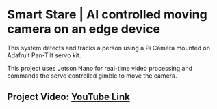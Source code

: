 # Smart Stare | AI controlled moving camera on an edge device

This system detects and tracks a person using a Pi Camera mounted on Adafruit Pan-Tilt servo kit.

This project uses Jetson Nano for real-time video processing and commands the servo controlled gimble to move the camera.

## Project Video: [YouTube Link](https://youtu.be/70QRSlomd34)
